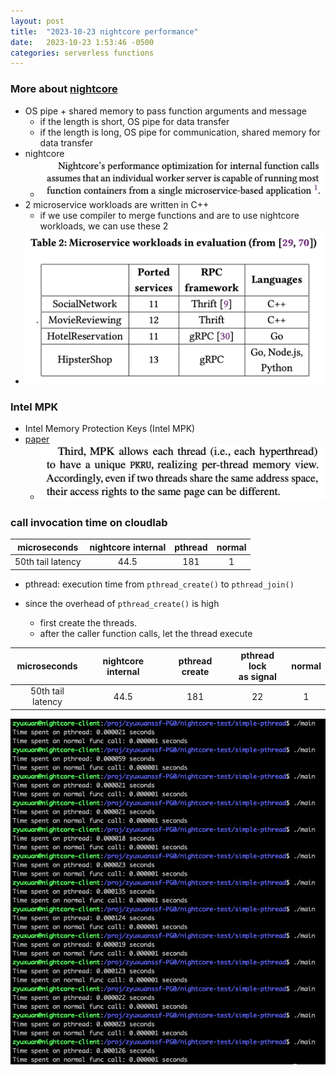 ```yaml
---
layout: post
title:  "2023-10-23 nightcore performance"
date:   2023-10-23 1:53:46 -0500
categories: serverless functions
---
```

### More about [nightcore](https://www.cs.utexas.edu/users/witchel/pubs/jia21asplos-nightcore.pdf)
- OS pipe + shared memory to pass function arguments and message
	+ if the length is short, OS pipe for data transfer
	+ if the length is long, OS pipe for communication, shared memory for data transfer
- nightcore 
	+ ![s3](/assets/2023-10-24/s3.png)
- 2 microservice workloads are written in C++
	+ if we use compiler to merge functions and are to use nightcore workloads, we can use these 2 
- ![microservice](/assets/2023-10-24/s2.png) 

### Intel MPK
- Intel Memory Protection Keys (Intel MPK)
- [paper](https://www.usenix.org/system/files/atc19-park-soyeon.pdf)
	+ ![per-thread-usage](/assets/2023-10-24/s1.png)

### call invocation time on cloudlab

| microseconds  | nightcore internal | pthread | normal | 
| :----: | :----:| :----:| :----: | 
| 50th tail latency |  44.5 | 181 | 1 | 

- pthread: execution time from `pthread_create()` to `pthread_join()`

- since the overhead of `pthread_create()` is high
	+ first create the threads. 
	+ after the caller function calls, let the thread execute 

| microseconds  | nightcore internal | pthread create | pthread lock <br> as signal | normal | 
| :----: | :----:| :----:|:----:| :----:| 
| 50th tail latency |  44.5 | 181 | 22 | 1 | 

![s4](/assets/2023-10-24/s4.png)

